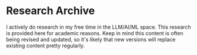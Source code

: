 # Research Archive

I actively do research in my free time in the LLM/AI/ML space. This research is provided here for academic reasons. Keep in mind this content is often being revised and updated, so it's likely that new versions will replace existing content pretty regularly.
